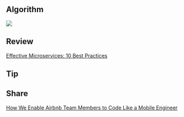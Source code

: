 ## Algorithm


![](https://img-blog.csdnimg.cn/direct/028cefb6b8d84875bfa4f2d656b11baf.png)

## Review

[Effective Microservices: 10 Best Practices](https://towardsdatascience.com/effective-microservices-10-best-practices-c6e4ba0c6ee2)

## Tip



## Share

[How We Enable Airbnb Team Members to Code Like a Mobile Engineer](https://medium.com/airbnb-engineering/how-we-enable-airbnb-team-members-to-code-like-a-mobile-engineer-d7181a20399f)